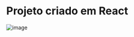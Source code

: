 # Projeto criado em React

![image](https://user-images.githubusercontent.com/46730164/178617170-f93d5a42-c0da-4c99-a395-6c503d8498f6.png)
